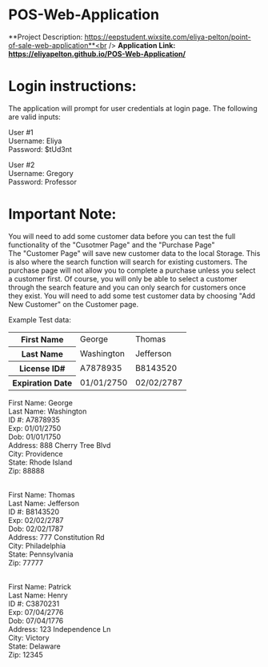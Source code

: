 # POS-Web-Application

**Project Description: https://eepstudent.wixsite.com/eliya-pelton/point-of-sale-web-application**<br />
**Application Link: https://eliyapelton.github.io/POS-Web-Application/**

# Login instructions:
The application will prompt for user credentials at login page. The following are valid inputs:

User #1<br />
Username: Eliya<br />
Password: $tUd3nt

User #2<br />
Username: Gregory<br />
Password: Professor

# Important Note:
You will need to add some customer data before you can test the full functionality of the "Cusotmer Page" and the "Purchase Page"<br />
The "Customer Page" will save new customer data to the local Storage. This is also where the search function will search for existing customers. The purchase page will not allow you to complete a purchase unless you select a customer first. Of course, you will only be able to select a customer through the search feature and you can only search for customers once they exist. You will need to add some test customer data by choosing "Add New Customer" on the Customer page.<br />

Example Test data:

<table>
  <tr>
    <th>First Name</th>
    <td>George</td>
    <td>Thomas</td>
  </tr>
  <tr>
    <th>Last Name</th>
    <td>Washington</td>
    <td>Jefferson</td>
  </tr>
  <tr>
    <th>License ID#</th>
    <td>A7878935</td>
    <td>B8143520</td>
  </tr>
  <tr>
    <th>Expiration Date</th>
    <td>01/01/2750</td>
    <td>02/02/2787</td>
  </tr>
</table>

First Name: George<br />
Last Name: Washington<br />
ID #: A7878935<br />
Exp: 01/01/2750<br />
Dob: 01/01/1750<br />
Address: 888 Cherry Tree Blvd<br />
City: Providence<br />
State: Rhode Island<br />
Zip: 88888<br /><br />

First Name: Thomas<br />
Last Name: Jefferson<br />
ID #: B8143520<br />
Exp: 02/02/2787<br />
Dob: 02/02/1787<br />
Address: 777 Constitution Rd<br />
City: Philadelphia<br />
State: Pennsylvania<br />
Zip: 77777<br /><br />

First Name: Patrick<br />
Last Name: Henry<br />
ID #: C3870231<br />
Exp: 07/04/2776<br />
Dob: 07/04/1776<br />
Address: 123 Independence Ln<br />
City: Victory<br />
State: Delaware<br />
Zip: 12345
